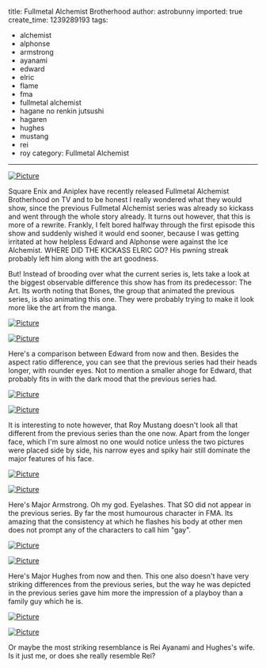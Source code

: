 title: Fullmetal Alchemist Brotherhood
author: astrobunny
imported: true
create_time: 1239289193
tags:
- alchemist
- alphonse
- armstrong
- ayanami
- edward
- elric
- flame
- fma
- fullmetal alchemist
- hagane no renkin jutsushi
- hagaren
- hughes
- mustang
- rei
- roy
category: Fullmetal Alchemist
---
 [![](wp-uploads/2009/04/wpid-eclipse-full-metal-alchemist-brotherhood-01-1280x720-70c1405d-0-500x281.jpg "Picture")](/images/wp-uploads/2009/04/wpid-eclipse-full-metal-alchemist-brotherhood-01-1280x720-70c1405d-0.jpg)  
  
Square Enix and Aniplex have recently released Fullmetal Alchemist Brotherhood on TV and to be honest I really wondered what they would show, since the previous Fullmetal Alchemist series was already so kickass and went through the whole story already. It turns out however, that this is more of a rewrite. Frankly, I felt bored halfway through the first episode this show and suddenly wished it would end sooner, because I was getting irritated at how helpless Edward and Alphonse were against the Ice Alchemist. WHERE DID THE KICKASS ELRIC GO? His pwning streak probably left him along with the art goodness.  
  
But! Instead of brooding over what the current series is, lets take a look at the biggest observable difference this show has from its predecessor: The Art. Its worth noting that Bones, the group that animated the previous series, is also animating this one. They were probably trying to make it look more like the art from the manga.  
<!--more-->  
 [![](wp-uploads/2009/04/wpid-eclipse-full-metal-alchemist-brotherhood-01-1280x720-70c1405d-2-500x281.jpg "Picture")](/images/wp-uploads/2009/04/wpid-eclipse-full-metal-alchemist-brotherhood-01-1280x720-70c1405d-2.jpg)  
  
 [![](wp-uploads/2009/04/wpid-ed-slouch-500x375.jpg "Picture")](/images/wp-uploads/2009/04/wpid-ed-slouch.jpg)  
  
Here's a comparison between Edward from now and then. Besides the aspect ratio difference, you can see that the previous series had their heads longer, with rounder eyes. Not to mention a smaller ahoge for Edward, that probably fits in with the dark mood that the previous series had.  
  
 [![](wp-uploads/2009/04/wpid-eclipse-full-metal-alchemist-brotherhood-01-1280x720-70c1405d-7-500x281.jpg "Picture")](/images/wp-uploads/2009/04/wpid-eclipse-full-metal-alchemist-brotherhood-01-1280x720-70c1405d-7.jpg)  
  
 [![](wp-uploads/2009/04/wpid-mustang-0001-500x375.jpg "Picture")](/images/wp-uploads/2009/04/wpid-mustang-0001.jpg)  
  
It is interesting to note however, that Roy Mustang doesn't look all that different from the previous series than the one now. Apart from the longer face, which I'm sure almost no one would notice unless the two pictures were placed side by side, his narrow eyes and spiky hair still dominate the major features of his face.  
  
 [![](wp-uploads/2009/04/wpid-eclipse-full-metal-alchemist-brotherhood-01-1280x720-70c1405d-8-500x281.jpg "Picture")](/images/wp-uploads/2009/04/wpid-eclipse-full-metal-alchemist-brotherhood-01-1280x720-70c1405d-8.jpg)  
  
 [![](wp-uploads/2009/04/wpid-armstrong-0001-500x375.jpg "Picture")](/images/wp-uploads/2009/04/wpid-armstrong-0001.jpg)  
  
Here's Major Armstrong. Oh my god. Eyelashes. That SO did not appear in the previous series. By far the most humourous character in FMA. Its amazing that the consistency at which he flashes his body at other men does not prompt any of the characters to call him "gay".  
  
 [![](wp-uploads/2009/04/wpid-eclipse-full-metal-alchemist-brotherhood-01-1280x720-70c1405d-3-500x281.jpg "Picture")](/images/wp-uploads/2009/04/wpid-eclipse-full-metal-alchemist-brotherhood-01-1280x720-70c1405d-3.jpg)  
  
 [![](wp-uploads/2009/04/wpid-maes-0003-500x375.jpg "Picture")](/images/wp-uploads/2009/04/wpid-maes-0003.jpg)  
  
Here's Major Hughes from now and then. This one also doesn't have very striking differences from the previous series, but the way he was depicted in the previous series gave him more the impression of a playboy than a family guy which he is.  
  
 [![](wp-uploads/2009/04/wpid-eclipse-full-metal-alchemist-brotherhood-01-1280x720-70c1405d-4-500x281.jpg "Picture")](/images/wp-uploads/2009/04/wpid-eclipse-full-metal-alchemist-brotherhood-01-1280x720-70c1405d-4.jpg)  
  
 [![](wp-uploads/2009/04/wpid-nge-remastered-ep06a2000adivx-ac3-01-500x375.jpg "Picture")](/images/wp-uploads/2009/04/wpid-nge-remastered-ep06a2000adivx-ac3-01.jpg)  
  
Or maybe the most striking resemblance is Rei Ayanami and Hughes's wife. Is it just me, or does she really resemble Rei?